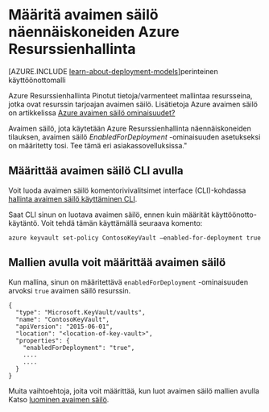 <properties
    pageTitle="Määrittää avaimen säilö näennäiskoneiden Azure Resurssienhallinta | Microsoft Azure"
    description="Voit määrittää avaimen säilö Azure Resurssienhallinta-virtuaalikoneen käytettäväksi."
    services="virtual-machines-linux"
    documentationCenter=""
    authors="singhkays"
    manager="timlt"
    editor=""
    tags="azure-resource-manager"/>

<tags
    ms.service="virtual-machines-linux"
    ms.workload="infrastructure-services"
    ms.tgt_pltfrm="vm-linux"
    ms.devlang="na"
    ms.topic="article"
    ms.date="05/31/2016"
    ms.author="singhkay"/>

# <a name="set-up-key-vault-for-virtual-machines-in-azure-resource-manager"></a>Määritä avaimen säilö näennäiskoneiden Azure Resurssienhallinta

[AZURE.INCLUDE [learn-about-deployment-models](../../includes/learn-about-deployment-models-rm-include.md)]perinteinen käyttöönottomalli

Azure Resurssienhallinta Pinotut tietoja/varmenteet mallintaa resursseina, jotka ovat resurssin tarjoajan avaimen säilö. Lisätietoja Azure avaimen säilö on artikkelissa [Azure avaimen säilö ominaisuudet?](../key-vault/key-vault-whatis.md)

Avaimen säilö, jota käytetään Azure Resurssienhallinta näennäiskoneiden tilauksen, avaimen säilö *EnabledForDeployment* -ominaisuuden asetukseksi on määritetty tosi. Tee tämä eri asiakassovelluksissa."

## <a name="use-cli-to-set-up-key-vault"></a>Määrittää avaimen säilö CLI avulla
Voit luoda avaimen säilö komentorivivalitsimet interface (CLI)-kohdassa [hallinta avaimen säilö käyttäminen CLI](../key-vault/key-vault-manage-with-cli.md#create-a-key-vault).

Saat CLI sinun on luotava avaimen säilö, ennen kuin määrität käyttöönotto-käytäntö. Voit tehdä tämän käyttämällä seuraava komento:

    azure keyvault set-policy ContosoKeyVault –enabled-for-deployment true

## <a name="use-templates-to-set-up-key-vault"></a>Mallien avulla voit määrittää avaimen säilö
Kun mallina, sinun on määritettävä `enabledForDeployment` -ominaisuuden arvoksi `true` avaimen säilö resurssin.

    {
      "type": "Microsoft.KeyVault/vaults",
      "name": "ContosoKeyVault",
      "apiVersion": "2015-06-01",
      "location": "<location-of-key-vault>",
      "properties": {
        "enabledForDeployment": "true",
        ....
        ....
      }
    }

Muita vaihtoehtoja, joita voit määrittää, kun luot avaimen säilö mallien avulla Katso [luominen avaimen säilö](https://azure.microsoft.com/documentation/templates/101-key-vault-create/).
